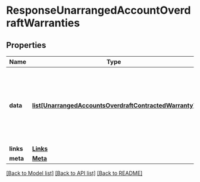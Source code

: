 # ResponseUnarrangedAccountOverdraftWarranties

## Properties
Name | Type | Description | Notes
------------ | ------------- | ------------- | -------------
**data** | [**list[UnarrangedAccountsOverdraftContractedWarranty]**](UnarrangedAccountsOverdraftContractedWarranty.md) | Conjunto de informações referentes às garantias que avalizam a operação de crédito de adiantamento a depositantes | 
**links** | [**Links**](Links.md) |  | 
**meta** | [**Meta**](Meta.md) |  | 

[[Back to Model list]](../README.md#documentation-for-models) [[Back to API list]](../README.md#documentation-for-api-endpoints) [[Back to README]](../README.md)

